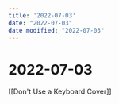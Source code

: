 ```yaml
---
title: '2022-07-03'
date: "2022-07-03"
date modified: "2022-07-03"
---
```


# 2022-07-03
[[Don't Use a Keyboard Cover]]
